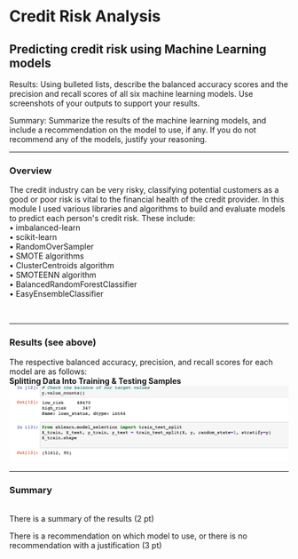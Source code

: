 # Credit Risk Analysis
Predicting credit risk using Machine Learning models
----

Results: Using bulleted lists, describe the balanced accuracy scores and the precision and recall scores of all six machine learning models. Use screenshots of your outputs to support your results.

Summary: Summarize the results of the machine learning models, and include a recommendation on the model to use, if any. If you do not recommend any of the models, justify your reasoning.
  
----
### Overview

The credit industry can be very risky, classifying potential customers as a good or poor risk is vital to the financial health of the credit provider. In this module I used various libraries and algorithms to build and evaluate models to predict each person's credit risk. These include:
<br>
• imbalanced-learn<BR>
• scikit-learn<BR>
• RandomOverSampler<BR>
• SMOTE algorithms<BR>
• ClusterCentroids algorithm<BR>
• SMOTEENN algorithm<BR>
• BalancedRandomForestClassifier<BR>
• EasyEnsembleClassifier<BR>

<BR>
  
----  
### Results (see above)
The respective balanced accuracy, precision, and recall scores for each model are as follows: 
<br>
<strong>Splitting Data Into Training & Testing Samples</strong>
<BR>
<img src ="https://github.com/meggrooms/Credit_Risk_Analysis/blob/main/images/image_01_train_test.png">
  
----  
### Summary
<BR>
There is a summary of the results (2 pt)

There is a recommendation on which model to use, or there is no recommendation with a justification (3 pt)
<br>  
  
  
  
  
  
  
  
  
  
  
  
